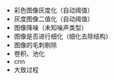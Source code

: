 - 彩色图像灰度化（自动阈值）
- 灰度图像二值化（自动阈值）
- 图像降噪（未知噪声类型）
- 图像是否进行细化（细化去除结构）
- 图像的毛刺剔除
- 卷积、池化
- cnn
- 大致过程

  